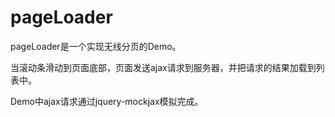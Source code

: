 # pageLoader
pageLoader是一个实现无线分页的Demo。

当滚动条滑动到页面底部，页面发送ajax请求到服务器，并把请求的结果加载到列表中。

Demo中ajax请求通过jquery-mockjax模拟完成。

